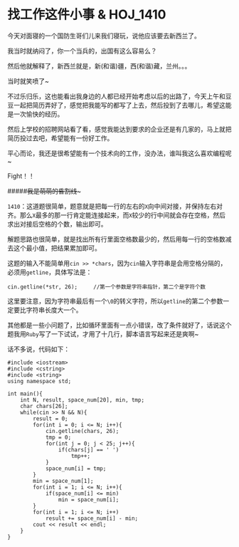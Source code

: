 # 找工作这件小事 & HOJ_1410  

今天对面寝的一个国防生哥们儿来我们寝玩，说他应该要去新西兰了。  

我当时就纳闷了，你一个当兵的，出国有这么容易么？  

然后他就解释了，新西兰就是，新(和谐)疆，西(和谐)藏，兰州。。。  

当时就笑喷了~  

不过乐归乐，这也能看出我身边的人都已经开始考虑以后的出路了，今天上午和豆豆一起把简历弄好了，感觉把我能写的都写了上去，然后投到了去哪儿，希望这能是一次愉快的经历。  

然后上学校的招聘网站看了看，感觉我能达到要求的企业还是有几家的，马上就把简历投过去吧，希望能有一份好工作。  

平心而论，我还是很希望能有一个技术向的工作，没办法，谁叫我这么喜欢编程呢~  

Fight！！  

#####~~~~~~~~~~~~我是萌萌的昏割线~~~~~~~~~~~~~  

```1410```：这道题很简单，题意就是把每一行的左右的```X```向中间对接，并保持左右对齐。那么```X```最多的那一行肯定能连接起来，而```X```较少的行中间就会存在空格，然后求出对接后空格的个数，输出即可。  

解题思路也很简单，就是找出所有行里面空格数最少的，然后用每一行的空格数减去这个最小值，把结果累加即可。  

这题的输入不能简单用```cin >> *chars```，因为```cin```输入字符串是会用空格分隔的，必须用```getline```，具体写法是：

	cin.getline(*str, 26);     //第一个参数是字符串指针，第二个是字符个数
	
这里要注意，因为字符串最后有一个```\0```的转义字符，所以```getline```的第二个参数一定要比字符串长度大一个。  

其他都是一些小问题了，比如循环里面有一点小错误，改了条件就好了，话说这个题我用```Ruby```写了一下试试，才用了十几行，脚本语言写起来还是爽啊~  

话不多说，代码如下：

    #include <iostream>
    #include <cstring>
    #include <string>
    using namespace std;

    int main(){
        int N, result, space_num[20], min, tmp;
        char chars[26];
        while(cin >> N && N){
            result = 0;
            for(int i = 0; i <= N; i++){
                cin.getline(chars, 26);
                tmp = 0;
                for(int j = 0; j < 25; j++){
                    if(chars[j] == ' ')
                        tmp++;
                }
                space_num[i] = tmp;
            }
            min = space_num[1];
            for(int i = 1; i <= N; i++){
                if(space_num[i] <= min)
                    min = space_num[i];
            }
            for(int i = 1; i <= N; i++)
                result += space_num[i] - min;
            cout << result << endl;
        }
    }